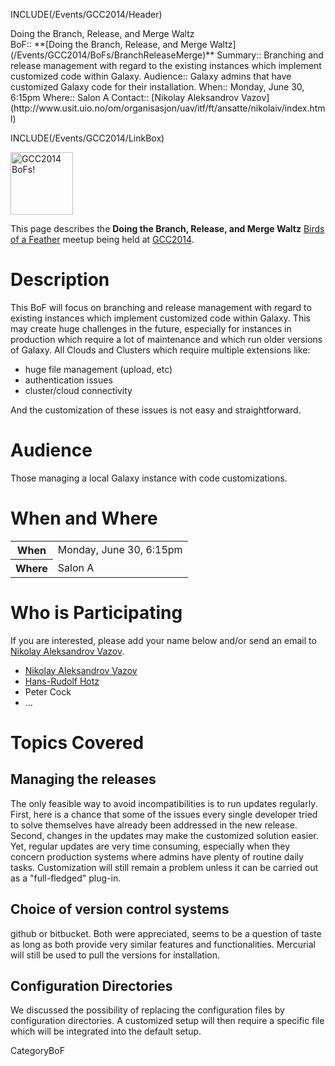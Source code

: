 INCLUDE(/Events/GCC2014/Header)

<div class="title">Doing the Branch, Release, and Merge Waltz</div>


<div class='dictbox'>
 BoF:: **[Doing the Branch, Release, and Merge Waltz](/Events/GCC2014/BoFs/BranchReleaseMerge)**
 Summary:: Branching and release management with regard to the existing instances which implement customized code within Galaxy.
 Audience:: Galaxy admins that have customized Galaxy code for their installation. 
 When:: Monday, June 30, 6:15pm
 Where:: Salon A
 Contact:: [Nikolay Aleksandrov Vazov](http://www.usit.uio.no/om/organisasjon/uav/itf/ft/ansatte/nikolaiv/index.html)
</div>

INCLUDE(/Events/GCC2014/LinkBox)

<div class='left'><a href='/Events/GCC2014/BoFs/'><img src='/Images/Logos/GCC2014_BoF_LogoSquare.png' alt='GCC2014 BoFs!' width="100" /></a></div>

This page describes the **Doing the Branch, Release, and Merge Waltz** [Birds of a Feather](/Events/GCC2014/BoFs) meetup being held at [GCC2014](/Events/GCC2014).

# Description

This BoF will focus on branching and release management with regard to existing instances which implement customized code within Galaxy.  This may create huge challenges in the future, especially for instances in production which require a lot of maintenance and which run older versions of Galaxy. All Clouds and Clusters which require multiple extensions like:

* huge file management (upload, etc)
* authentication issues
* cluster/cloud connectivity

And the customization of these issues is not easy and straightforward.


# Audience

Those managing a local Galaxy instance with code customizations.

# When and Where

<table>
  <tr>
    <th> When </th>
    <td> Monday, June 30, 6:15pm </td>
  </tr>
  <tr>
    <th> Where </th>
    <td> Salon A </td>
  </tr>
</table>


# Who is Participating

If you are interested, please add your name below and/or send an email to [Nikolay Aleksandrov Vazov](http://www.usit.uio.no/om/organisasjon/uav/itf/ft/ansatte/nikolaiv/index.html).

* [Nikolay Aleksandrov Vazov](http://www.usit.uio.no/om/organisasjon/uav/itf/ft/ansatte/nikolaiv/index.html)
* [Hans-Rudolf Hotz](/HansrudolfHotz)
* Peter Cock
* ...

# Topics Covered

## Managing the releases
 
The only feasible way to avoid incompatibilities is to run updates regularly. First, here is a chance that some of the issues every single developer tried to solve themselves have already been addressed in the new release. Second, changes in the updates may make the customized solution easier. Yet, regular updates are very time consuming, especially when they concern production systems where admins have plenty of routine daily tasks. Customization will still remain a problem unless it can be carried out as a "full-fledged" plug-in.


## Choice of version control systems

github or bitbucket. Both were appreciated, seems to be a question of taste as long as both provide very similar features and functionalities. Mercurial will still be used to pull the versions for installation.


## Configuration Directories

We discussed the possibility of replacing the configuration files by configuration directories. A customized setup will then require a specific file which will be integrated into the default setup.

CategoryBoF
